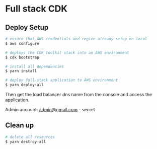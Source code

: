 # Full stack CDK

## Deploy Setup

```bash
# ensure that AWS credentials and region already setup on local 
$ aws configure

# deploys the CDK toolkit stack into an AWS environment
$ cdk bootstrap

# install all dependencies
$ yarn install

# deploy full-stack application to AWS environment
$ yarn deploy-all
```
Then get the load balancer dns name from the console and access the application.

Admin account: admin@gmail.com - secret

## Clean up

```bash
# delete all resources
$ yarn destroy-all
```